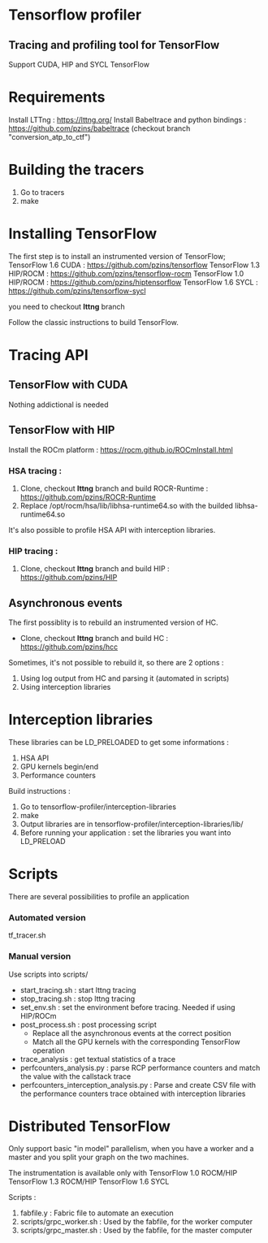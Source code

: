 # Tensorflow profiler
## Tracing and profiling tool for TensorFlow

Support CUDA, HIP and SYCL TensorFlow

# Requirements
Install LTTng : https://lttng.org/
Install Babeltrace and python bindings : https://github.com/pzins/babeltrace (checkout branch "conversion_atp_to_ctf")

# Building the tracers
1. Go to tracers
2. make

# Installing TensorFlow
The first step is to install an instrumented version of TensorFlow;
TensorFlow 1.6 CUDA : https://github.com/pzins/tensorflow
TensorFlow 1.3 HIP/ROCM : https://github.com/pzins/tensorflow-rocm
TensorFlow 1.0 HIP/ROCM : https://github.com/pzins/hiptensorflow
TensorFlow 1.6 SYCL : https://github.com/pzins/tensorflow-sycl

you need to checkout __lttng__ branch

Follow the classic instructions to build TensorFlow.

# Tracing API
## TensorFlow with CUDA
Nothing addictional is needed

## TensorFlow with HIP
Install the ROCm platform : https://rocm.github.io/ROCmInstall.html

### HSA tracing :
1. Clone, checkout __lttng__ branch and build ROCR-Runtime : https://github.com/pzins/ROCR-Runtime
2. Replace /opt/rocm/hsa/lib/libhsa-runtime64.so with the builded libhsa-runtime64.so

It's also possible to profile HSA API with interception libraries.

### HIP tracing :
1. Clone, checkout __lttng__ branch and build HIP : https://github.com/pzins/HIP



## Asynchronous events
The first possiblity is to rebuild an instrumented version of HC.
- Clone, checkout __lttng__ branch and build HC : https://github.com/pzins/hcc

Sometimes, it's not possible to rebuild it, so there are 2 options :
1. Using log output from HC and parsing it (automated in scripts)
2. Using interception libraries


# Interception libraries
These libraries can be LD_PRELOADED to get some informations :
1. HSA API
2. GPU kernels begin/end
3. Performance counters

Build instructions :
1. Go to tensorflow-profiler/interception-libraries
2. make
3. Output libraries are in tensorflow-profiler/interception-libraries/lib/
4. Before running your application : set the libraries you want into LD_PRELOAD


# Scripts
There are several possibilities to profile an application

### Automated version
tf_tracer.sh

### Manual version
Use scripts into scripts/

- start_tracing.sh : start lttng tracing
- stop_tracing.sh : stop lttng tracing
- set_env.sh : set the environment before tracing. Needed if using HIP/ROCm
- post_process.sh : post processing script
    - Replace all the asynchronous events at the correct position
    - Match all the GPU kernels with the corresponding TensorFlow operation
- trace_analysis : get textual statistics of a trace
- perfcounters_analysis.py : parse RCP performance counters and match the value with the callstack trace
- perfcounters_interception_analysis.py : Parse and create CSV file with the performance counters trace obtained with interception libraries



# Distributed TensorFlow
Only support basic "in model" parallelism, when you have a worker and a master and you split your graph on the two machines.

The instrumentation is available only with
TensorFlow 1.0 ROCM/HIP
TensorFlow 1.3 ROCM/HIP
TensorFlow 1.6 SYCL

Scripts :
1. fabfile.y : Fabric file to automate an execution
2. scripts/grpc_worker.sh : Used by the fabfile, for the worker computer
2. scripts/grpc_master.sh : Used by the fabfile, for the master computer

